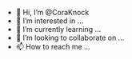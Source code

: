 - 👋 Hi, I’m @CoraKnock
- 👀 I’m interested in ...
- 🌱 I’m currently learning ...
- 💞️ I’m looking to collaborate on ...
- 📫 How to reach me ...

<!---
CoraKnock/CoraKnock is a ✨ special ✨ repository because its `README.md` (this file) appears on your GitHub profile.
You can click the Preview link to take a look at your changes.
--->
